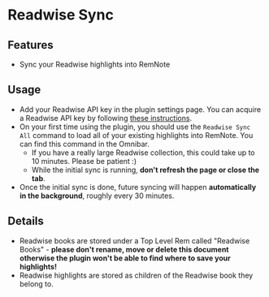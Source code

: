 # Readwise Sync

## Features

- Sync your Readwise highlights into RemNote

## Usage

- Add your Readwise API key in the plugin settings page. You can acquire a Readwise API key by following [these instructions](https://readwise.io/access_token).
- On your first time using the plugin, you should use the `Readwise Sync All` command to load all of your existing highlights into RemNote. You can find this command in the Omnibar.
  - If you have a really large Readwise collection, this could take up to 10 minutes. Please be patient :)
  - While the initial sync is running, **don't refresh the page or close the tab**.
- Once the initial sync is done, future syncing will happen **automatically in the background**, roughly every 30 minutes.

## Details

- Readwise books are stored under a Top Level Rem called "Readwise Books" - **please don't rename, move or delete this document otherwise the plugin won't be able to find where to save your highlights!**
- Readwise highlights are stored as children of the Readwise book they belong to.
